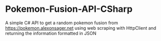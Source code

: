 # Pokemon-Fusion-API-CSharp
A simple C# API to get a random pokemon fusion from https://pokemon.alexonsager.net using web scraping with HttpClient and returning the information formatted in JSON
